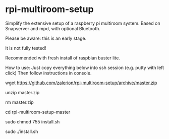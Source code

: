 # rpi-multiroom-setup
Simplify the extensive setup of a raspberry pi multiroom system. Based on Snapserver and mpd, with optional Bluetooth.


Please be aware: this is an early stage.

It is not fully tested!

Recommended with fresh install of raspbian buster lite.

How to use:
Just copy everything below into ssh session (e.g. putty with left click)
Then follow instructions in console.

wget https://github.com/zalerion/rpi-multiroom-setup/archive/master.zip

unzip master.zip

rm master.zip

cd rpi-multiroom-setup-master

sudo chmod 755 install.sh

sudo ./install.sh
